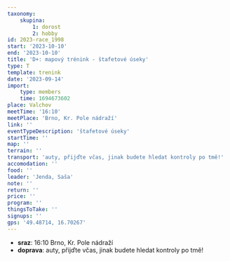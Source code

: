 ```yaml
---
taxonomy:
    skupina:
        1: dorost
        2: hobby
id: 2023-race_1998
start: '2023-10-10'
end: '2023-10-10'
title: 'D+: mapový trénink - štafetové úseky'
type: T
template: trenink
date: '2023-09-14'
import:
    type: members
    time: 1694673602
place: Valchov
meetTime: '16:10'
meetPlace: 'Brno, Kr. Pole nádraží'
link: ''
eventTypeDescription: 'štafetové úseky'
startTime: ''
map: ''
terrain: ''
transport: 'auty, přijďte včas, jinak budete hledat kontroly po tmě!'
accomodation: ''
food: ''
leader: 'Jenda, Saša'
note: ''
return: ''
price: ''
program: ''
thingsToTake: ''
signups: ''
gps: '49.48714, 16.70267'
---
```


* **sraz**: 16:10 Brno, Kr. Pole nádraží
* **doprava**: auty, přijďte včas, jinak budete hledat kontroly po tmě!
